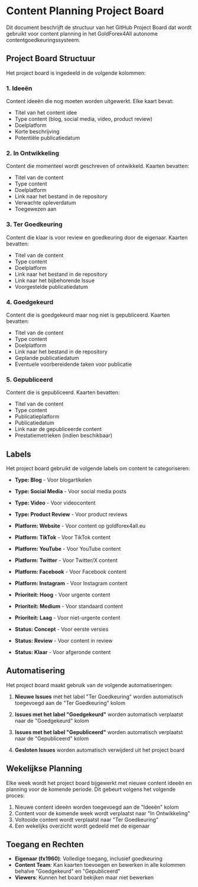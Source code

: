 # Content Planning Project Board

Dit document beschrijft de structuur van het GitHub Project Board dat wordt gebruikt voor content planning in het GoldForex4All autonome contentgoedkeuringssysteem.

## Project Board Structuur

Het project board is ingedeeld in de volgende kolommen:

### 1. Ideeën
Content ideeën die nog moeten worden uitgewerkt. Elke kaart bevat:
- Titel van het content idee
- Type content (blog, social media, video, product review)
- Doelplatform
- Korte beschrijving
- Potentiële publicatiedatum

### 2. In Ontwikkeling
Content die momenteel wordt geschreven of ontwikkeld. Kaarten bevatten:
- Titel van de content
- Type content
- Doelplatform
- Link naar het bestand in de repository
- Verwachte opleverdatum
- Toegewezen aan

### 3. Ter Goedkeuring
Content die klaar is voor review en goedkeuring door de eigenaar. Kaarten bevatten:
- Titel van de content
- Type content
- Doelplatform
- Link naar het bestand in de repository
- Link naar het bijbehorende Issue
- Voorgestelde publicatiedatum

### 4. Goedgekeurd
Content die is goedgekeurd maar nog niet is gepubliceerd. Kaarten bevatten:
- Titel van de content
- Type content
- Doelplatform
- Link naar het bestand in de repository
- Geplande publicatiedatum
- Eventuele voorbereidende taken voor publicatie

### 5. Gepubliceerd
Content die is gepubliceerd. Kaarten bevatten:
- Titel van de content
- Type content
- Publicatieplatform
- Publicatiedatum
- Link naar de gepubliceerde content
- Prestatiemetrieken (indien beschikbaar)

## Labels

Het project board gebruikt de volgende labels om content te categoriseren:

- **Type: Blog** - Voor blogartikelen
- **Type: Social Media** - Voor social media posts
- **Type: Video** - Voor videocontent
- **Type: Product Review** - Voor product reviews

- **Platform: Website** - Voor content op goldforex4all.eu
- **Platform: TikTok** - Voor TikTok content
- **Platform: YouTube** - Voor YouTube content
- **Platform: Twitter** - Voor Twitter/X content
- **Platform: Facebook** - Voor Facebook content
- **Platform: Instagram** - Voor Instagram content

- **Prioriteit: Hoog** - Voor urgente content
- **Prioriteit: Medium** - Voor standaard content
- **Prioriteit: Laag** - Voor niet-urgente content

- **Status: Concept** - Voor eerste versies
- **Status: Review** - Voor content in review
- **Status: Klaar** - Voor afgeronde content

## Automatisering

Het project board maakt gebruik van de volgende automatiseringen:

1. **Nieuwe Issues** met het label "Ter Goedkeuring" worden automatisch toegevoegd aan de "Ter Goedkeuring" kolom

2. **Issues met het label "Goedgekeurd"** worden automatisch verplaatst naar de "Goedgekeurd" kolom

3. **Issues met het label "Gepubliceerd"** worden automatisch verplaatst naar de "Gepubliceerd" kolom

4. **Gesloten Issues** worden automatisch verwijderd uit het project board

## Wekelijkse Planning

Elke week wordt het project board bijgewerkt met nieuwe content ideeën en planning voor de komende periode. Dit gebeurt volgens het volgende proces:

1. Nieuwe content ideeën worden toegevoegd aan de "Ideeën" kolom
2. Content voor de komende week wordt verplaatst naar "In Ontwikkeling"
3. Voltooide content wordt verplaatst naar "Ter Goedkeuring"
4. Een wekelijks overzicht wordt gedeeld met de eigenaar

## Toegang en Rechten

- **Eigenaar (fx1960)**: Volledige toegang, inclusief goedkeuring
- **Content Team**: Kan kaarten toevoegen en bewerken in alle kolommen behalve "Goedgekeurd" en "Gepubliceerd"
- **Viewers**: Kunnen het board bekijken maar niet bewerken
